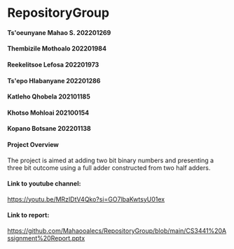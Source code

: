 # RepositoryGroup
#### Ts'oeunyane Mahao S. 202201269
#### Thembizile Mothoalo  202201984
#### Reekelitsoe Lefosa   202201973 
#### Ts'epo Hlabanyane    202201286
#### Katleho Qhobela     202101185
#### Khotso Mohloai       202100154
#### Kopano Botsane       202201138

#### Project Overview
The project is aimed at adding two bit binary numbers and presenting a three bit outcome 
using a full adder constructed from two half adders.


#### Link to youtube channel:
https://youtu.be/MRzIDtV4Qko?si=GO7lbaKwtsyU01ex

#### Link to report:
https://github.com/Mahaooalecs/RepositoryGroup/blob/main/CS3441%20Assignment%20Report.pptx

